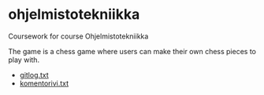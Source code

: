 # ohjelmistotekniikka
Coursework for course Ohjelmistotekniikka

The game is a chess game where users can make their own chess pieces to play with.

* [gitlog.txt](https://github.com/ToxPuro/ohjelmistotekniikka/blob/main/laskarit/viikko1/gitlog.txt)
* [komentorivi.txt](https://github.com/ToxPuro/ohjelmistotekniikka/blob/main/laskarit/viikko1/komentorivi.txt)
